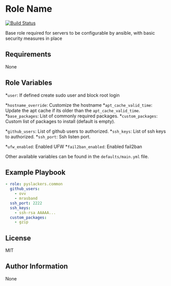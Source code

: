 Role Name
=========

[![Build Status](https://travis-ci.org/pyslackers/ansible-role-common.svg?branch=master)](https://travis-ci.org/pyslackers/ansible-role-common)

Base role required for servers to be configurable by ansible, with basic security measures in place

Requirements
------------

None

Role Variables
--------------

*`user`: If defined create sudo user and block root login

*`hostname_override`: Customize the hostname
*`apt_cache_valid_time`: Update the apt cache if its older than the `apt_cache_valid_time`.
*`base_packages`: List of commonly required packages.
*`custom_packages`: Custom list of packages to install (default is empty).

*`github_users`: List of github users to authorized.
*`ssh_keys`: List of ssh keys to authorized.
*`ssh_port`: Ssh listen port.

*`ufw_enabled`: Enabled UFW
*`fail2ban_enabled`: Enabled fail2ban

Other available variables can be found in the `defaults/main.yml` file.

Example Playbook
----------------

```yml
- role: pyslackers.common
  github_users:
    - ovv
    - mrasband
  ssh_port: 2222
  ssh_keys:
    - ssh-rsa AAAAA...
  custom_packages:
    - gzip
```

License
-------

MIT

Author Information
------------------

None
